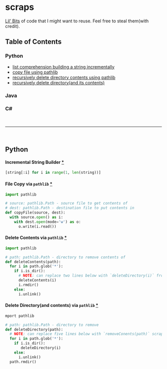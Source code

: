 # scraps
[Lil' Bits](https://www.youtube.com/watch?v=Gj4-E5Hs3Kc) of code that I might want to reuse. Feel free to steal them(with credit).

## Table of Contents
### Python
* [list comprehension building a string incrementally](#incremental-string-builder)
* [copy file using pathlib](#file-copy-via-pathlib)
* [recursively delete directory contents using pathlib](#pathlib-recursive-delete-contents)
* [recursively delete directory(and its contents)](#pathlib-recursive-delete-directory)
### Java
### C#

<br>
<hr>
<br>


## Python

#### Incremental String Builder [*](https://github.com/jabocg/scraps/blob/master/python/incremental-string-builder.py)
```python
[string[:i] for i in range(1, len(string))]
```

#### File Copy via `pathlib` [*](https://github.com/jabocg/scraps/blob/master/python/pathlib-copy-file.py)
```python
import pathlib

# source: pathlib.Path - source file to get contents of
# dest: pathlib.Path - destination file to put contents in
def copyFile(source, dest):
  with source.open() as i:
    with dest.open(mode='w') as o:
      o.write(i.read())
```

#### Delete Contents via `pathlib` [*](https://github.com/jabocg/scraps/blob/master/python/pathlib-recursive-delete-contents.py)
```python
import pathlib

# path: pathlib.Path - directory to remove contents of
def deleteContents(path):
  for i in path.glob('*'):
    if i.is_dir():
      # NOTE: can replace two lines below with `deleteDirectory(i)` from pathlib-recusive-delete-directory scrap
      deleteContents(i)
      i.rmdir()
    else:
      i.unlink()
```

#### Delete Directory(and contents) via `pathlib` [*](https://github.com/jabocg/scraps/blob/master/python/pathlib-recursive-delete-directory.py)
```python
mport pathlib

# path: pathlib.Path - directory to remove
def deleteDirectory(path):
  # NOTE: can replace five lines below with `removeConents(path)` scrap form pathlib-recursive-remove-contents
  for i in path.glob('*'):
    if i.is_dir():
       deleteDirectory(i)
    else:
      i.unlink()
  path.rmdir()
```
